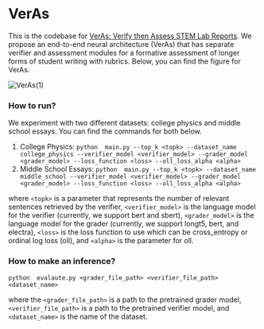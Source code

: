 # VerAs

This is the codebase for [VerAs: Verify then Assess STEM Lab Reports](https://arxiv.org/abs/2402.05224). We propose an end-to-end neural architecture (VerAs) that has separate verifier and assessment modules for a formative assessment of longer forms of student writing with rubrics. Below, you can find the figure for VerAs.

![VerAs(1)](https://github.com/psunlpgroup/VerAs/assets/29717371/0006f415-7541-4672-a2ac-0d92898c5976)


### How to run?
We experiment with two different datasets: college physics and middle school essays. You can find the commands for both below.
1. College Physics: ```python  main.py --top_k <topk> --dataset_name college_physics --verifier_model <verifier_model> --grader_model <grader_model> --loss_function <loss> --oll_loss_alpha <alpha>```
2. Middle School Essays: ```python  main.py --top_k <topk> --dataset_name middle_school --verifier_model <verifier_model> --grader_model <grader_model> --loss_function <loss> --oll_loss_alpha <alpha>```

where ```<topk>``` is a parameter that represents the number of relevant sentences retrieved by the verifier, ```<verifier_model>``` is the language model for the verifier (currently, we support bert and sbert), ```<grader_model>``` is the language model for the grader (currently, we support longt5, bert, and electra), ```<loss>``` is the loss function to use which can be cross_entropy or ordinal log loss (oll), and ```<alpha>``` is the parameter for oll. 

### How to make an inference?
```python  evalaute.py <grader_file_path> <verifier_file_path> <dataset_name>```

where the ```<grader_file_path>``` is a path to the pretrained grader model, ```<verifier_file_path>``` is a path to the pretrained verifier model, and ```<dataset_name>``` is the name of the dataset.
